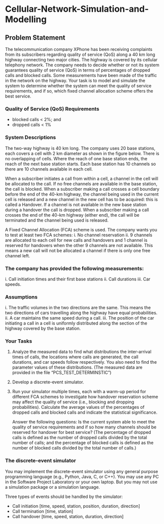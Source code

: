 # Cellular-Network-Simulation-and-Modelling

## Problem Statement
The telecommunication company XPhone has been receiving complaints from its subscribers regarding quality of service (QoS) along a 40 km long highway connecting two major cities. The highway is covered by its cellular telephony network. The company needs to decide whether or not its system guarantees quality of service (QoS) in terms of percentages of dropped calls and blocked calls. Some measurements have been made of the traffic in the network on the highway. Your task is to model and simulate the system to determine whether the system can meet the quality of service requirements, and if so, which fixed channel allocation scheme offers the best service. 

### Quality of Service (QoS) Requirements
* blocked calls < 2%; and
* dropped calls < 1%

### System Descriptions
The two-way highway is 40 km long. The company uses 20 base stations, each covers a cell with 2 km diameter as shown in the figure below. There is no overlapping of cells. Where the reach of one base station ends, the reach of the next base station starts. Each base station has 10 channels so there are 10 channels available in each cell.

When a subscriber initiates a call from within a cell, a channel in the cell will be allocated to the call. If no free channels are available in the base station, the call is blocked. When a 
subscriber making a call crosses a cell boundary before the end of the 40-km highway, the channel being used in the current cell is released and a new channel in the new cell has to be acquired: this is called a Handover. If a channel is not available in the new base station during a handover the call is dropped. When a subscriber making a call crosses the end of the 40-km highway (either end), the call will be terminated and the channel being used is released.

A Fixed Channel Allocation (FCA) scheme is used. The company wants you to test at least 
two FCA schemes: 
i. No channel reservation
ii. 9 channels are allocated to each cell for new calls and handovers and 1 channel is 
reserved for handovers when the other 9 channels are not available. This means a new 
call will not be allocated a channel if there is only one free channel left. 

### The company has provided the following measurements:
i. Call initiation times and their first base stations
ii. Call durations 
iii. Car speeds. 

### Assumptions
i. The traffic volumes in the two directions are the same. This means the two directions of cars travelling along the highway have equal probabilities. 
ii. A car maintains the same speed during a call. 
iii. The position of the car initiating a call in a cell is uniformly distributed along the section of the highway covered by the base station.

### Your Tasks
1. Analyze the measured data to find what distributions the inter-arrival times of calls, the locations where calls are generated, the call durations, and car speeds follow respectively. You also need to find the parameter values of these distributions. (The measured data are provided in the file “PCS_TEST_DETERMINSTIC”)

2. Develop a discrete-event simulator.

3. Run your simulator multiple times, each with a warm-up period for different FCA schemes to investigate how handover reservation scheme may affect the quality of service (i.e., blocking and dropping probabilities). Calculate the average values of the percentages of dropped calls and blocked calls and indicate the statistical significance. 

	Answer the following questions: Is the current system able to meet the quality of service requirements and if so how many channels should be reserved for handover for best service? (The percentage of dropped calls is defined as the number of dropped calls divided by the total number of calls; and the percentage of blocked calls is defined as the number of blocked calls divided by the total number of calls.)

### The discrete-event simulator
You may implement the discrete-event simulator using any general purpose programming language (e.g., Python, Java, C, or C++). You may use any PC in the Software Project Laboratory or your own laptop. But you may not use a simulation package or a simulation language. 

Three types of events should be handled by the simulator:
* Call initiation [time, speed, station, position, duration, direction]
* Call termination [time, station]
* Call handover [time, speed, station, duration, direction]

